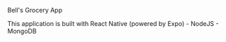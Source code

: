 Bell's Grocery App

This application is built with React Native (powered by Expo) - NodeJS - MongoDB
